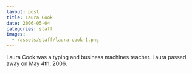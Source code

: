 ```yaml
---
layout: post
title: Laura Cook
date: 2006-05-04
categories: staff
images:
  - /assets/staff/laura-cook-1.png
---
```

Laura Cook was a typing and business machines teacher. Laura passed away on May 4th, 2006.
